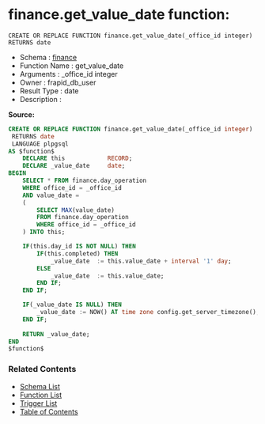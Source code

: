 # finance.get_value_date function:

```plpgsql
CREATE OR REPLACE FUNCTION finance.get_value_date(_office_id integer)
RETURNS date
```
* Schema : [finance](../../schemas/finance.md)
* Function Name : get_value_date
* Arguments : _office_id integer
* Owner : frapid_db_user
* Result Type : date
* Description : 


**Source:**
```sql
CREATE OR REPLACE FUNCTION finance.get_value_date(_office_id integer)
 RETURNS date
 LANGUAGE plpgsql
AS $function$
    DECLARE this            RECORD;
    DECLARE _value_date     date;
BEGIN
    SELECT * FROM finance.day_operation
    WHERE office_id = _office_id
    AND value_date =
    (
        SELECT MAX(value_date)
        FROM finance.day_operation
        WHERE office_id = _office_id
    ) INTO this;

    IF(this.day_id IS NOT NULL) THEN
        IF(this.completed) THEN
            _value_date  := this.value_date + interval '1' day;
        ELSE
            _value_date  := this.value_date;    
        END IF;
    END IF;

    IF(_value_date IS NULL) THEN
        _value_date := NOW() AT time zone config.get_server_timezone();
    END IF;
    
    RETURN _value_date;
END
$function$

```

### Related Contents
* [Schema List](../../schemas.md)
* [Function List](../../functions.md)
* [Trigger List](../../triggers.md)
* [Table of Contents](../../README.md)

